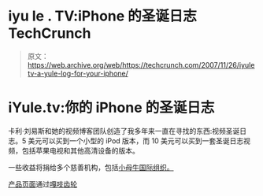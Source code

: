 # iyu le . TV:iPhone 的圣诞日志 TechCrunch

> 原文：<https://web.archive.org/web/https://techcrunch.com/2007/11/26/iyuletv-a-yule-log-for-your-iphone/>

# iYule.tv:你的 iPhone 的圣诞日志

卡利·刘易斯和她的视频博客团队创造了我多年来一直在寻找的东西:视频圣诞日志。5 美元可以买到一个小型的 iPod 版本，而 10 美元可以买到一套圣诞日志视频，包括苹果电视和其他高清设备的版本。

一些收益将捐给多个慈善机构，包括[小母牛国际组织。](https://web.archive.org/web/20221007215440/http://heifer.org/)

[产品页面](https://web.archive.org/web/20221007215440/http://iyule.tv/)通过[嘎吱齿轮](https://web.archive.org/web/20221007215440/http://www.crunchgear.com/2007/11/26/iyuletv-a-yule-log-for-your-iphone/)